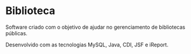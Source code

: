 # Biblioteca
Software criado com o objetivo de ajudar no gerenciamento de bibliotecas públicas.

Desenvolvido com as tecnologias MySQL, Java, CDI, JSF e iReport. 

